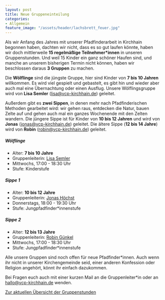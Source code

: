 ```yaml
---
layout: post
title: Neue Gruppeneinteilung
categories:
- Allgemein
feature_image: "/assets/header/lachsbrett_feuer.jpg"
---
```


Als wir Anfang des Jahres mit unserer Pfadfinderarbeit in Kirchhain begonnen haben, dachten wir nicht, dass es so gut laufen könnte, haben wir doch mittlerweile **15 regelmäßige Teilnehmer\*innen** in unseren Gruppenstunden. Und weil 15 Kinder ein ganz schöner Haufen sind, und manche an unserem bisherigen Termin nicht können, haben wir beschlossen daraus **3 Gruppen** zu machen. 

Die **Wölflinge** sind die jüngste Gruppe, hier sind Kinder von **7 bis 10 Jahren** willkommen. Es wird viel gespielt und gebastelt, es gibt hin und wieder aber auch mal eine Übernachtung oder einen Ausflug. Unsere Wölflingsgruppe wird von **Lisa Semler** ([lisa@vcp-kirchhain.de](mailto:lisa@vcp-kirchhain.de)) geleitet.

Außerdem gibt es **zwei Sippen**, in denen mehr nach Pfadfinderischen Methoden gearbeitet wird: wir gehen raus, entdecken die Natur, bauen Zelte auf und gehen auch mal ein ganzes Wochenende mit den Zelten wandern. Die jüngere Sippe ist für Kinder von **10 bis 12 Jahren** und wird von **Jonas** ([jonas@vcp-kirchhain.de](mailto:jonas@vcp-kirchhain.de)) geleitet. Die ältere Sippe (**12 bis 14 Jahre**) wird von **Robin** ([robin@vcp-kirchhain.de](mailto:robin@vcp-kirchhain.de)) geleitet.

##### Wölflinge 

- Alter: **7 bis 10 Jahre**
- Gruppenleiterin: [Lisa Semler](mailto:lisa@vcp-kirchhain.de)
- Mittwochs, 17:00 - 18:30 Uhr
- Stufe: Kinderstufe

##### Sippe 1

- Alter: **10 bis 12 Jahre**
- Gruppenleiterin: [Jonas Höchst](mailto:jonas@vcp-kirchhain.de)
- Donnerstags, 18:00 - 19:30 Uhr
- Stufe: Jungpfadfinder*innenstufe


##### Sippe 2

- Alter: **12 bis 13 Jahre**
- Gruppenleiterin: [Robin Günkel](mailto:robin@vcp-kirchhain.de)
- Mittwochs, 17:00 - 18:30 Uhr
- Stufe: Jungpfadfinder*innenstufe

Alle unsere Gruppen sind noch offen für neue Pfadfinder\*innen. Auch wenn ihr nicht in unserer Kirchengemeinde seid, einer anderen Konfession oder Religion angehört, könnt ihr einfach dazukommen.

Bei Fragen euch auch mit einer kurzen Mail an die Gruppenleiter\*in oder an [hallo@vcp-kirchhain.de](mailto:hallo@vcp-kirchhain.de) wenden.

[Zur aktuellen Übersicht der Gruppenstunden](/gruppen/)